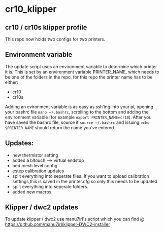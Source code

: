 # cr10_klipper
## cr10 / cr10s klipper profile 
This repo now holds two configs for two printers.

## Environment variable 
The update script uses an environment variable to determine which printer it is. This is set by an environment variable PRINTER_NAME, which needs to be one of the folders in the repo, for this repo the printer name has to be either:
- cr10
- cr10s 

Adding an evironment variable is as easy as ssh'ing into your pi, opening your bashrc file `nano ~/.bashrc`, scrolling to the bottom and adding the environment variable (for example `export PRINTER_NAME=cr10`). After you have saved the bashrc file, source it `source ~/.bashrc` and issuing `echo $PRINTER_NAME` should return the name you've entered.

## Updates:
- new thermistor setting
- added a bltouch --> virtual endstop 
- bed mesh level config
- estep calibration updates
- split everything into seperate files. If you want to upload calibration settings,this is saved in the printer.cfg so only this needs to be updated. 
- split everything into seperate folders. 
- added new macros 


## Klipper / dwc2 updates 
To update klipper / dwc2 use manu7irl's script which you can find @
https://github.com/manu7irl/klipper-DWC2-installer
